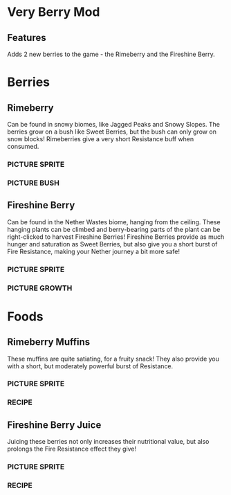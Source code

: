 # Very Berry Mod

## Features
Adds 2 new berries to the game - the Rimeberry and the Fireshine Berry. 

# Berries
## Rimeberry
Can be found in snowy biomes, like Jagged Peaks and Snowy Slopes. The berries grow on a bush like Sweet Berries, but the bush can only grow on snow blocks! Rimeberries give a very short Resistance buff when consumed. 

### PICTURE SPRITE

### PICTURE BUSH

## Fireshine Berry
Can be found in the Nether Wastes biome, hanging from the ceiling. These hanging plants can be climbed and berry-bearing parts of the plant can be right-clicked to harvest Fireshine Berries! Fireshine Berries provide as much hunger and saturation as Sweet Berries, but also give you a short burst of Fire Resistance, making your Nether journey a bit more safe! 

### PICTURE SPRITE

### PICTURE GROWTH

# Foods

## Rimeberry Muffins
These muffins are quite satiating, for a fruity snack! They also provide you with a short, but moderately powerful burst of Resistance. 

### PICTURE SPRITE

### RECIPE

## Fireshine Berry Juice
Juicing these berries not only increases their nutritional value, but also prolongs the Fire Resistance effect they give! 

### PICTURE SPRITE

### RECIPE